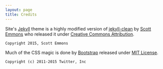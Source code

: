 ```yaml
---
layout: page
title: Credits
---
```

Site's [Jekyll] theme is a highly modified version of [jekyll-clean] by
[Scott Emmons] who released it under
[Creative Commons Attribution].

```
Copyright 2015, Scott Emmons
```

Much of the CSS magic is done by [Bootstrap] released under [MIT License].

```
Copyright (c) 2011-2015 Twitter, Inc
```

[Jekyll]: http://jekyllrb.com/
[jekyll-clean]: https://github.com/scotte/jekyll-clean
[Scott Emmons]: https://github.com/scotte
[Creative Commons Attribution]: http://creativecommons.org/licenses/by/4.0/
[Bootstrap]: http://getbootstrap.com/
[MIT License]: https://github.com/twbs/bootstrap/blob/master/LICENSE









